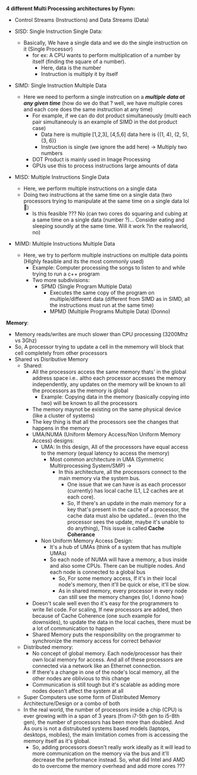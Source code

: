 **4 different Multi Processing architectures by Flynn:**
- Control Streams (Instructions) and Data Streams (Data)
- SISD: Single Instruction Single Data:
  - Basically, We have a single data and we do the single instruction on it (Single Processor)
    - for ex: A CPU wants to perform multiplication of a number by itself (finding the square of a number). 
      - Here, data is the number
      - Instruction is multiply it by itself
- SIMD: Single Instruction Multiple Data
  - Here we need to perform a single instrcution on a ***multiple data at any given time*** (how do we do that ? well, we have multiple cores and each core does the same instruction at any time)
    - For example, if we can do dot product simultaneously (multi each pair simultaneouly is an example of SIMD in the dot product case) 
      - Data here is multiple [1,2,3], [4,5,6] data here is {(1, 4), (2, 5), (3, 6)}
      - Instruction is single (we ignore the add here) -> Multiply two numbers
    - DOT Product is mainly used in Image Processing
    - GPUs use this to process instructions large amounts of data

- MISD: Multiple Instructions Single Data
  - Here, we perform multiple instructions on a single data
  - Doing two instructions at the same time on a single data (two processors trying to manipulate at the same time on a single data lol 🤣)
    - Is this feasible ??? No (can two cores do squaring and cubing at a same time on a single data (number ?)... Consider eating and sleeping soundly at the same time. Will it work ?in the realworld, no)
- MIMD: Multiple Instructions Multiple Data
  - Here, we try to perform multiple instructions on multiple data points (HIghly feasible and its the most commonly used)
    - Example: Computer processing the songs to listen to and while trying to run a c++ program 
    - Two more subdivisions:
      - SPMD (Single Program Multiple Data)
        - Executes the same copy of the program on multiple/different data (different from SIMD as in SIMD, all the instructions must run at the same time)
        - MPMD (Multiple Programs Multiple Data) (Donno)

**Memory**:
  - Memory reads/writes are much slower than CPU processing (3200Mhz vs 3Ghz)
  - So, A processor trying to update a cell in the mmemory will block that cell completely from other processors 
  - Shared vs Disributive Memory
    - Shared:
      - All the processors access the same memory thats' in the global address space i.e.. altho each processor accesses the memory independently, any updates on the memory will be known to all the processors as the memory is global
        - Example: Copying data in the memory (basically copying into two) will be known to all the processors
      - The memory maynot be existing on the same physical device (like a cluster of systems)
      - The key thing is that all the processors see the changes that happens in the memory
      - UMA/NUMA (Uniform Memory Access/Non Uniform Memory Access) designs:
        - UMA: In this design, All of the processors have equal access to the memory (equal latency to access the memory)
          - Most common architecture in UMA (Symmetric Multirprocessing System/SMP) -> 
            - In this architecture, all the processors connect to the main memory via the system bus. 
              - One issue that we can have is as each processor (currently) has local cache (L1, L2 caches are at each core). 
              - So, If there's an update in the main memory for a key that's present in the cache of a processor, the cache data must also be updated... (even tho the processor sees the update, maybe it's unable to do anything), This issue is called **Cache Coherance**
        - Non Uniform Memory Access Design: 
          - It's a hub of UMAs (think of a system that has multiple UMAs)
          - So each node of NUMA will have a memory, a bus inside and also some CPUs. There can be multiple nodes. And each node is connected to a global bus
            - So, For some memory access, If it's in their local node's memory, then it'll be quick or else, it'll be slow.
            - As in shared memory, every processor in every node can still see the memory changes (lol, I donno how)
      - Doesn't scale well even tho it's easy for the programmers to write llel code. For scaling, If new processors are added, then because of Cache Coherence (one such example for downsides), to update the data in the local caches, there must be a lot of communication to happen
      - Shared Memory puts the responsibility on the programmer to synchronize the memory access for correct behavior
    - Distributed memory:
      - No concept of global memory. Each node/processor has their own local memory for access. And all of these processors are connected via a network like an Ethernet connection.
      - If there's a change in one of the node's local memory, all the other nodes are oblivious to this change
      - Communication is still tough but it's scalable as adding more nodes doesn't affect the system at all
    - Super Computers use some form of Distributed Memory Architecture/Design or a combo of both 
    - In the real world, the number of processors inside a chip (CPU) is ever growing with in a span of 3 years (from i7-5th gen to i5-8th gen), the number of processors has been more than doubled. And As ours is not a distrubuted systems based models (laptops, desktops, mobiles), the main limitation comes from is accessing the memory itself as it's global. 
      - So, adding processors doesn't really work ideally as it will lead to more communication on the memory via the bus and it'll decrease the performance instead. So, what did Intel and AMD do to overcome the memory overhead and add more cores ???